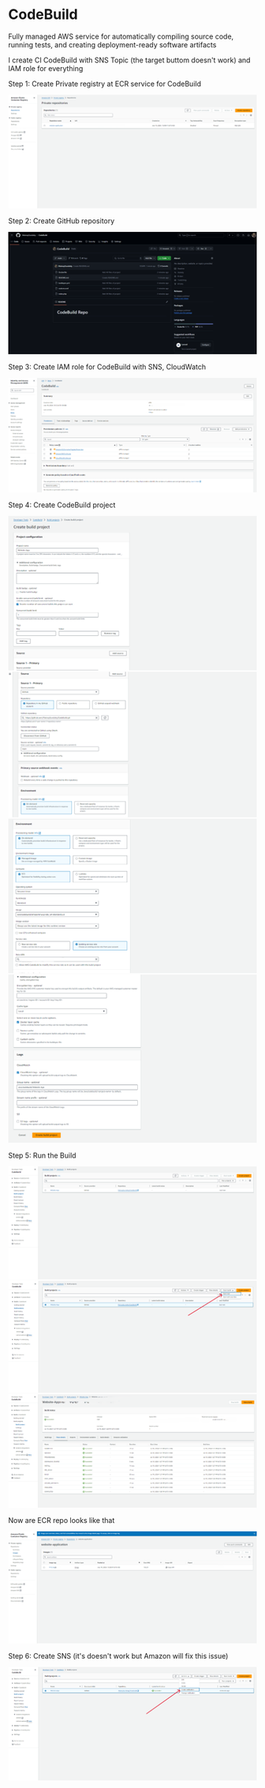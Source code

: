 # CodeBuild
Fully managed AWS service for automatically compiling source code, running tests, and creating deployment-ready software artifacts

I create CI CodeBuild with SNS Topic (the target buttom doesn't work) and IAM role for everything

Step 1: Create Private registry at ECR service for CodeBuild

<img src="https://github.com/MatveyGuralskiy/AWS/blob/main/CodeBuild/Screens/ECR-1.png?raw=true">

Step 2: Create GitHub repository

<img src="https://github.com/MatveyGuralskiy/AWS/blob/main/CodeBuild/Screens/GitHub.png?raw=true">

Step 3: Create IAM role for CodeBuild with SNS, CloudWatch

<img src="https://github.com/MatveyGuralskiy/AWS/blob/main/CodeBuild/Screens/IAM-Role-CodeBuild.png?raw=true">

Step 4: Create CodeBuild project

<img src="https://github.com/MatveyGuralskiy/AWS/blob/main/CodeBuild/Screens/CodeBuild-1.png?raw=true">

<img src="https://github.com/MatveyGuralskiy/AWS/blob/main/CodeBuild/Screens/CodeBuild-2.png?raw=true">

<img src="https://github.com/MatveyGuralskiy/AWS/blob/main/CodeBuild/Screens/CodeBuild-3.png?raw=true">

<img src="https://github.com/MatveyGuralskiy/AWS/blob/main/CodeBuild/Screens/CodeBuild-4.png?raw=true">

Step 5: Run the Build

<img src="https://github.com/MatveyGuralskiy/AWS/blob/main/CodeBuild/Screens/CodeBuild-4-Created.png?raw=true">

<img src="https://github.com/MatveyGuralskiy/AWS/blob/main/CodeBuild/Screens/CodeBuild-5-Start.png?raw=true">

<img src="https://github.com/MatveyGuralskiy/AWS/blob/main/CodeBuild/Screens/CodeBuild-6-Completed.png?raw=true">

Now are ECR repo looks like that

<img src="https://github.com/MatveyGuralskiy/AWS/blob/main/CodeBuild/Screens/ECR-2.png?raw=true">

Step 6: Create SNS (it's doesn't work but Amazon will fix this issue)

<img src="https://github.com/MatveyGuralskiy/AWS/blob/main/CodeBuild/Screens/SNS-Notification-BAG.png?raw=true">
